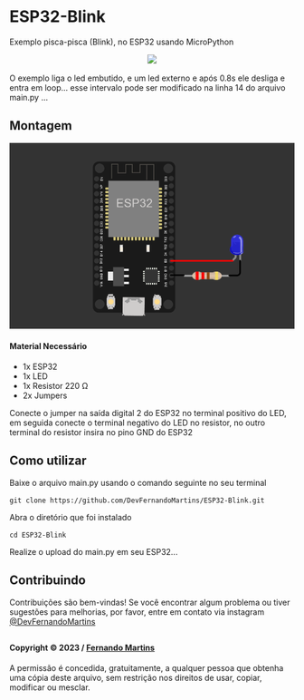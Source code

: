 # ESP32-Blink
Exemplo pisca-pisca (Blink), no ESP32 usando MicroPython

 <p align="center">
 <img src=./img/LedPiscando.gif>
</p>
      O exemplo liga o led embutido, e um led externo e após 0.8s ele desliga e entra em loop... esse intervalo pode ser modificado na linha 14 do arquivo main.py ...

## Montagem
<p align="center">
 <img src=./img/Ligação.png>
</p>

#### Material Necessário
- 1x ESP32
- 1x LED
- 1x Resistor 220 Ω
- 2x Jumpers

Conecte o jumper na saída digital 2 do ESP32 no terminal positivo do LED, em seguida conecte o terminal negativo do LED no resistor, no outro terminal do resistor insira no pino GND do ESP32 

## Como utilizar
 
Baixe o arquivo main.py usando o comando seguinte no seu terminal
```shell
git clone https://github.com/DevFernandoMartins/ESP32-Blink.git
 ```
Abra o diretório que foi instalado
 ```shell
 cd ESP32-Blink
 ```
 Realize o upload do main.py em seu ESP32...

 ## Contribuindo

Contribuições são bem-vindas! Se você encontrar algum problema ou tiver sugestões para melhorias, por favor, entre em contato via instagram [@DevFernandoMartins](https://instagram.com/DevFernandoMartins)

##
#### Copyright © 2023 / [Fernando Martins](https://github.com/DevFernandoMartins)

A permissão é concedida, gratuitamente, a qualquer pessoa que obtenha uma cópia deste arquivo, sem restrição nos direitos de usar, copiar, modificar ou mesclar.